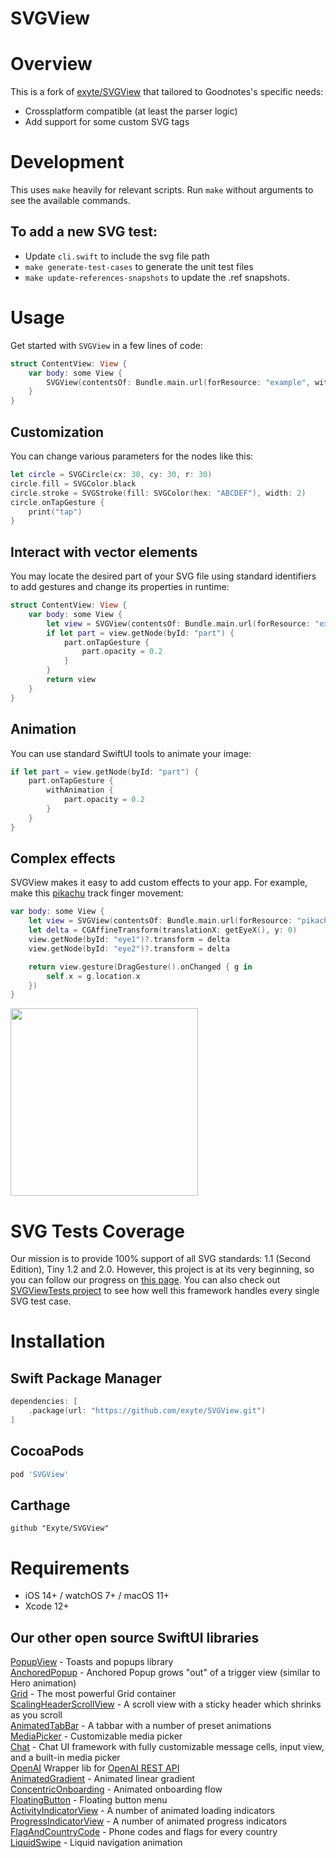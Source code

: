 # SVGView

# Overview
This is a fork of [exyte/SVGView](https://github.com/exyte/SVGView) that tailored to Goodnotes's specific needs:
- Crossplatform compatible (at least the parser logic)
- Add support for some custom SVG tags 

# Development

This uses `make` heavily for relevant scripts. Run `make` without arguments to see the available commands.

## To add a new SVG test:
- Update `cli.swift` to include the svg file path
- `make generate-test-cases` to generate the unit test files
- `make update-references-snapshots` to update the .ref snapshots.
 
# Usage

Get started with `SVGView` in a few lines of code:

```Swift
struct ContentView: View {
    var body: some View {
        SVGView(contentsOf: Bundle.main.url(forResource: "example", withExtension: "svg")!)
    }
}
```

## Customization

You can change various parameters for the nodes like this:

```Swift
let circle = SVGCircle(cx: 30, cy: 30, r: 30)
circle.fill = SVGColor.black
circle.stroke = SVGStroke(fill: SVGColor(hex: "ABCDEF"), width: 2)
circle.onTapGesture {
    print("tap")
}
```

## Interact with vector elements

You may locate the desired part of your SVG file using standard identifiers to add gestures and change its properties in runtime:

```Swift
struct ContentView: View {
    var body: some View {
        let view = SVGView(contentsOf: Bundle.main.url(forResource: "example", withExtension: "svg")!)
        if let part = view.getNode(byId: "part") {
            part.onTapGesture {
                part.opacity = 0.2
            }
        }
        return view
    }
}
```

## Animation

You can use standard SwiftUI tools to animate your image:

```Swift
if let part = view.getNode(byId: "part") {
    part.onTapGesture {
        withAnimation {
            part.opacity = 0.2
        }
    }
}
```

## Complex effects

SVGView makes it easy to add custom effects to your app. For example, make this <a href="https://www.iconfinder.com/icons/1337497/">pikachu</a> track finger movement:

```Swift
var body: some View {
    let view = SVGView(contentsOf: Bundle.main.url(forResource: "pikachu", withExtension: "svg")!)
    let delta = CGAffineTransform(translationX: getEyeX(), y: 0)
    view.getNode(byId: "eye1")?.transform = delta
    view.getNode(byId: "eye2")?.transform = delta

    return view.gesture(DragGesture().onChanged { g in
        self.x = g.location.x
    })
}
```

<img src="https://i.imgur.com/Ij0Xn4A.gif" width="300" height="300">

# SVG Tests Coverage

Our mission is to provide 100% support of all SVG standards: 1.1 (Second Edition), Tiny 1.2 and 2.0. However, this project is at its very beginning, so you can follow our progress on <a href="w3c-coverage.md">this page</a>. You can also check out <a href="https://github.com/exyte/SVGViewTests">SVGViewTests project</a> to see how well this framework handles every single SVG test case.

# Installation

## Swift Package Manager

```swift
dependencies: [
    .package(url: "https://github.com/exyte/SVGView.git")
]
```

## CocoaPods

```ruby
pod 'SVGView'
```

## Carthage

```ogdl
github "Exyte/SVGView"
```

# Requirements

* iOS 14+ / watchOS 7+ / macOS 11+
* Xcode 12+

## Our other open source SwiftUI libraries
[PopupView](https://github.com/exyte/PopupView) - Toasts and popups library    
[AnchoredPopup](https://github.com/exyte/AnchoredPopup) - Anchored Popup grows "out" of a trigger view (similar to Hero animation)    
[Grid](https://github.com/exyte/Grid) - The most powerful Grid container    
[ScalingHeaderScrollView](https://github.com/exyte/ScalingHeaderScrollView) - A scroll view with a sticky header which shrinks as you scroll    
[AnimatedTabBar](https://github.com/exyte/AnimatedTabBar) - A tabbar with a number of preset animations   
[MediaPicker](https://github.com/exyte/mediapicker) - Customizable media picker     
[Chat](https://github.com/exyte/chat) - Chat UI framework with fully customizable message cells, input view, and a built-in media picker  
[OpenAI](https://github.com/exyte/OpenAI) Wrapper lib for [OpenAI REST API](https://platform.openai.com/docs/api-reference/introduction)    
[AnimatedGradient](https://github.com/exyte/AnimatedGradient) - Animated linear gradient     
[ConcentricOnboarding](https://github.com/exyte/ConcentricOnboarding) - Animated onboarding flow    
[FloatingButton](https://github.com/exyte/FloatingButton) - Floating button menu    
[ActivityIndicatorView](https://github.com/exyte/ActivityIndicatorView) - A number of animated loading indicators    
[ProgressIndicatorView](https://github.com/exyte/ProgressIndicatorView) - A number of animated progress indicators    
[FlagAndCountryCode](https://github.com/exyte/FlagAndCountryCode) - Phone codes and flags for every country    
[LiquidSwipe](https://github.com/exyte/LiquidSwipe) - Liquid navigation animation    

